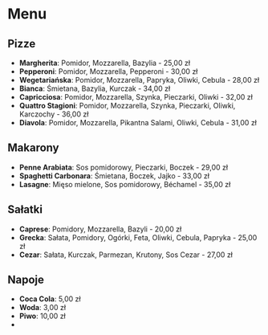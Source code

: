# Menu

## Pizze
- **Margherita**: Pomidor, Mozzarella, Bazylia - 25,00 zł
- **Pepperoni**: Pomidor, Mozzarella, Pepperoni - 30,00 zł
- **Wegetariańska**: Pomidor, Mozzarella, Papryka, Oliwki, Cebula - 28,00 zł
- **Bianca**: Śmietana, Bazylia, Kurczak - 34,00 zł
- **Capricciosa**: Pomidor, Mozzarella, Szynka, Pieczarki, Oliwki - 32,00 zł
- **Quattro Stagioni**: Pomidor, Mozzarella, Szynka, Pieczarki, Oliwki, Karczochy - 36,00 zł
- **Diavola**: Pomidor, Mozzarella, Pikantna Salami, Oliwki, Cebula - 31,00 zł


## Makarony
- **Penne Arabiata**: Sos pomidorowy, Pieczarki, Boczek - 29,00 zł
- **Spaghetti Carbonara**: Śmietana, Boczek, Jajko - 33,00 zł
- **Lasagne**: Mięso mielone, Sos pomidorowy, Béchamel - 35,00 zł

## Sałatki
- **Caprese**: Pomidory, Mozzarella, Bazyli - 20,00 zł
- **Grecka**: Sałata, Pomidory, Ogórki, Feta, Oliwki, Cebula, Papryka - 25,00 zł
- **Cezar**: Sałata, Kurczak, Parmezan, Krutony, Sos Cezar - 27,00 zł



## Napoje
- **Coca Cola**: 5,00 zł
- **Woda**: 3,00 zł
- **Piwo**: 10,00 zł
- 
